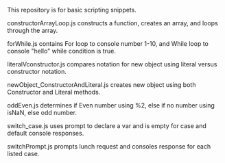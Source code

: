 This repository is for basic scripting snippets.

constructorArrayLoop.js constructs a function, creates an array, and loops through the array.

forWhile.js contains For loop to console number 1-10, and While loop to console "hello" while condition is true.

literalVconstructor.js compares notation for new object using literal versus constructor notation.

newObject_ConstructorAndLiteral.js creates new object using both Constructor and Literal methods.

oddEven.js determines if Even number using %2, else if no number using isNaN, else odd number.

switch_case.js uses prompt to declare a var and is empty for case and default console responses.

switchPrompt.js prompts lunch request and consoles response for each listed case.
